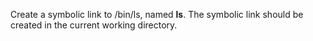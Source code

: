Create a symbolic link to /bin/ls, named __ls__. The symbolic link should be created in the current working directory.



























